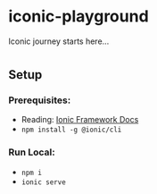 # iconic-playground

Iconic journey starts here...

#

## Setup

### Prerequisites:

- Reading: [Ionic Framework Docs](https://ionicframework.com/docs/react/quickstart)
- `npm install -g @ionic/cli`

### Run Local:

- `npm i`
- `ionic serve`
